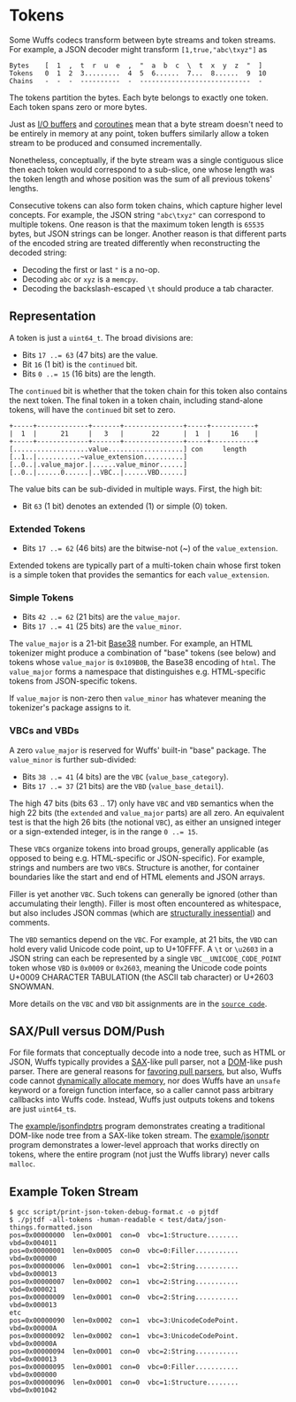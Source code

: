 # Tokens

Some Wuffs codecs transform between byte streams and token streams. For
example, a JSON decoder might transform `[1,true,"abc\txyz"]` as

```
Bytes    [  1  ,  t  r  u  e  ,  "  a  b  c  \  t  x  y  z  "  ]
Tokens   0  1  2  3.........  4  5  6......  7...  8......  9  10
Chains   -  -  -  ----------  -  ----------------------------  -
```

The tokens partition the bytes. Each byte belongs to exactly one token. Each
token spans zero or more bytes.

Just as [I/O buffers](/doc/note/io-input-output.md) and
[coroutines](/doc/note/coroutines.md) mean that a byte stream doesn't need to
be entirely in memory at any point, token buffers similarly allow a token
stream to be produced and consumed incrementally.

Nonetheless, conceptually, if the byte stream was a single contiguous slice
then each token would correspond to a sub-slice, one whose length was the token
length and whose position was the sum of all previous tokens' lengths.

Consecutive tokens can also form token chains, which capture higher level
concepts. For example, the JSON string `"abc\txyz"` can correspond to multiple
tokens. One reason is that the maximum token length is `65535` bytes, but JSON
strings can be longer. Another reason is that different parts of the encoded
string are treated differently when reconstructing the decoded string:

- Decoding the first or last `"` is a no-op.
- Decoding `abc` or `xyz` is a `memcpy`.
- Decoding the backslash-escaped `\t` should produce a tab character.


## Representation

A token is just a `uint64_t`. The broad divisions are:

- Bits `17 ..= 63` (47 bits) are the value.
- Bit         `16`  (1 bit)  is the `continued` bit.
- Bits  `0 ..= 15` (16 bits) are the length.

The `continued` bit is whether that the token chain for this token also
contains the next token. The final token in a token chain, including
stand-alone tokens, will have the `continued` bit set to zero.

```
+-----+-------------+-------+---------------+-----+-----------+
|  1  |      21     |   3   |       22      |  1  |     16    |
+-----+-------------+-------+---------------+-----+-----------+
[...................value...................] con     length
[..1..|...........~value_extension..........]
[..0..|.value_major.|......value_minor......]
[..0..|......0......|..VBC..|......VBD......]
```

The value bits can be sub-divided in multiple ways. First, the high bit:

- Bit         `63`  (1 bit)  denotes an extended (1) or simple (0) token.


### Extended Tokens

- Bits `17 ..= 62` (46 bits) are the bitwise-not (~) of the `value_extension`.

Extended tokens are typically part of a multi-token chain whose first token is
a simple token that provides the semantics for each `value_extension`.


### Simple Tokens

- Bits `42 ..= 62` (21 bits) are the `value_major`.
- Bits `17 ..= 41` (25 bits) are the `value_minor`.

The `value_major` is a 21-bit [Base38](doc/note/base38-and-fourcc.md) number.
For example, an HTML tokenizer might produce a combination of "base" tokens
(see below) and tokens whose `value_major` is `0x109B0B`, the Base38 encoding
of `html`. The `value_major` forms a namespace that distinguishes e.g.
HTML-specific tokens from JSON-specific tokens.

If `value_major` is non-zero then `value_minor` has whatever meaning the
tokenizer's package assigns to it.


### VBCs and VBDs

A zero `value_major` is reserved for Wuffs' built-in "base" package. The
`value_minor` is further sub-divided:

- Bits `38 ..= 41`  (4 bits) are the `VBC` (`value_base_category`).
- Bits `17 ..= 37` (21 bits) are the `VBD` (`value_base_detail`).

The high 47 bits (bits 63 .. 17) only have `VBC` and `VBD` semantics when the
high 22 bits (the `extended` and `value_major` parts) are all zero. An
equivalent test is that the high 26 bits (the notional `VBC`), as either an
unsigned integer or a sign-extended integer, is in the range `0 ..= 15`.

These `VBC`s organize tokens into broad groups, generally applicable (as
opposed to being e.g. HTML-specific or JSON-specific). For example, strings and
numbers are two `VBC`s. Structure is another, for container boundaries like the
start and end of HTML elements and JSON arrays.

Filler is yet another `VBC`. Such tokens can generally be ignored (other than
accumulating their length). Filler is most often encountered as whitespace, but
also includes JSON commas (which are [structurally
inessential](https://www.tbray.org/ongoing/When/201x/2016/08/20/Fixing-JSON#p-1))
and comments.

The `VBD` semantics depend on the `VBC`. For example, at 21 bits, the `VBD` can
hold every valid Unicode code point, up to U+10FFFF. A `\t` or `\u2603` in a
JSON string can each be represented by a single `VBC__UNICODE_CODE_POINT` token
whose `VBD` is `0x0009` or `0x2603`, meaning the Unicode code points U+0009
CHARACTER TABULATION (the ASCII tab character) or U+2603 SNOWMAN.

More details on the `VBC` and `VBD` bit assignments are in the [`source
code`](/internal/cgen/base/token-public.h).


## SAX/Pull versus DOM/Push

For file formats that conceptually decode into a node tree, such as HTML or
JSON, Wuffs typically provides a
[SAX](https://en.wikipedia.org/wiki/Simple_API_for_XML)-like pull parser, not a
[DOM](https://en.wikipedia.org/wiki/Document_Object_Model)-like push parser.
There are general reasons for [favoring pull
parsers](https://github.com/raphlinus/pulldown-cmark/blob/master/README.md#why-a-pull-parser),
but also, Wuffs code cannot [dynamically allocate
memory](/doc/note/memory-safety.md), nor does Wuffs have an `unsafe` keyword or
a foreign function interface, so a caller cannot pass arbitrary callbacks into
Wuffs code. Instead, Wuffs just outputs tokens and tokens are just `uint64_t`s.

The [example/jsonfindptrs](/example/jsonfindptrs/jsonfindptrs.cc) program
demonstrates creating a traditional DOM-like node tree from a SAX-like token
stream. The [example/jsonptr](/example/jsonptr/jsonptr.cc) program demonstrates
a lower-level approach that works directly on tokens, where the entire program
(not just the Wuffs library) never calls `malloc`.


## Example Token Stream

```
$ gcc script/print-json-token-debug-format.c -o pjtdf
$ ./pjtdf -all-tokens -human-readable < test/data/json-things.formatted.json
pos=0x00000000  len=0x0001  con=0  vbc=1:Structure........  vbd=0x004011
pos=0x00000001  len=0x0005  con=0  vbc=0:Filler...........  vbd=0x000000
pos=0x00000006  len=0x0001  con=1  vbc=2:String...........  vbd=0x000013
pos=0x00000007  len=0x0002  con=1  vbc=2:String...........  vbd=0x000021
pos=0x00000009  len=0x0001  con=0  vbc=2:String...........  vbd=0x000013
etc
pos=0x00000090  len=0x0002  con=1  vbc=3:UnicodeCodePoint.  vbd=0x00000A
pos=0x00000092  len=0x0002  con=1  vbc=3:UnicodeCodePoint.  vbd=0x00000A
pos=0x00000094  len=0x0001  con=0  vbc=2:String...........  vbd=0x000013
pos=0x00000095  len=0x0001  con=0  vbc=0:Filler...........  vbd=0x000000
pos=0x00000096  len=0x0001  con=0  vbc=1:Structure........  vbd=0x001042
```
